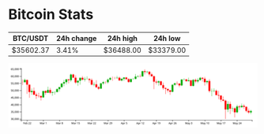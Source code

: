 # Bitcoin Stats

BTC/USDT|24h change|24h high|24h low|
|---|---|---|---|
|$35602.37|3.41%|$36488.00|$33379.00|

<img src="./chart.svg">
